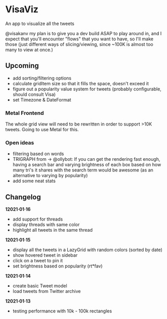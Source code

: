 # VisaViz
An app to visualize all the tweets


@visakanv my plan is to give you a dev build ASAP to play around in, and I expect that you'll encounter "flows" that you want to have, so I'll make those
 (just different ways of slicing/viewing, since ~100K is almost too many to view at once.)


## Upcoming

- add sorting/filtering options
- calculate gridItem size so that it fills the space, doesn't exceed it
- figure out a popularity value system for tweets (probably configurable, should consult Visa)
- set Timezone & DateFormat


### Metal Frontend

The whole grid view will need to be rewritten in order to support >10K tweets.
Going to use Metal for this.

### Open ideas
- filtering based on words
- TRIGRAPH from → @ollybot: If you can get the rendering fast enough, having a search bar and varying brightness of each box based on how many tri's it shares with the search term would be awesome (as an alternative to varying by popularity)
- add some neat stats



## Changelog


**12021·01·16**
- add support for threads
- display threads with same color
- highlight all tweets in the same thread

**12021·01·15**
- display all the tweets in a LazyGrid with random colors (sorted by date)
- show hovered tweet in sidebar
- click on a tweet to pin it
- set brightness based on popularity (rt*fav)

**12021·01·14**
- create basic Tweet model
- load tweets from Twitter archive

**12021·01·13**
- testing performance with 10k - 100k rectangles
